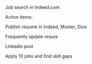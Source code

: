 
Job search in Indeed.com

Action items:

Publish resume in Indeed, Moster, Dice

Frequently update resure

Linkedin post

Apply 10 jobs and find skill gaps
